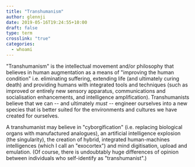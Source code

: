 ```yaml
---
title: "Transhumanism"
author: glennji
date: 2019-05-16T19:24:55+10:00
draft: false
type: term
crosslink: "true"
categories:
  - whoami
---
```

"Transhumanism" is the intellectual movement and/or philosophy that believes in human augmentation as a means of "improving the human condition" i.e. eliminating suffering, extending life (and ultimately curing death) and providing humans with integrated tools and techniques (such as improved or entirely new sensory apparatus, communications and socialisation enhancements, and intelligence amplification). Transhumanists believe that we can -- and ultimately *must* -- engineer ourselves into a new species that is better suited for the environments and cultures we have created for ourselves.

A transhumanist may believe in "cyborgification" (i.e. replacing biological organs with manufactured analogues), an artificial intelligence explosion (the singularity), the creation of hybrid, integrated human-machines intelligences (which I call an "exocortex") and mind digitisation, upload and emulation. (Of course, there is undoubtably huge differences of opinion between individuals who self-identify as "transhumanist".)

